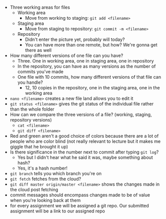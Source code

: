 - Three working areas for files <br />
  - Working area <br />
      - Move from working to staging: `git add <filename>` <br />
  - Staging area <br />
    - Move from staging to repository: `git commit -m <filename>` <br />
  - Repository <br />
    - Didn't enter the picture yet, probably will today? <br />
    - You can have more than one remote, but how? We're gonna get there as well <br />
- How many different versions of one file can you have? <br />
  - Three. One in working area, one in staging area, one in repository <br />
  - In the repository, you can have as many versions as the number of commits you've made <br />
  - One file with 10 commits, how many different versions of that file can you handle? <br />
    - 12, 10 copies in the repository, one in the staging area, one in the working area <br />
- `nano <filename>` creates a new file land allows you to edit it <br />
- `git status <filename>` gives the git status of the individual file rather than the whole folder <br />
- How can we compare the three versions of a file? (working, staging, repository versions) <br />
  - `cat <filename>` <br />
  - `git diff <filename>` <br />
- Red and green aren't a good choice of colors because there are a lot of people who are color blind (not really relevant to lecture but it makes me giggle that he brought it up) <br />
- Is there significance in the number next to commit after typing `git log`? <br />
  - Yes but I didn't hear what he said it was, maybe something about hash? <br />
  - Yes, it's a hash number! <br />
- `git branch` tells you which branch you're on <br />
- `git fetch` fetches from the cloud? <br />
- `git diff master origin/master <filename>` shows the changes made in the cloud post fetching <br />
- commit messages should encompass changes made to be of value when you're looking back at them <br />
- for every assignment we will be assigned a git repo. Our submitted assignment will be a link to our assigned repo <br />

